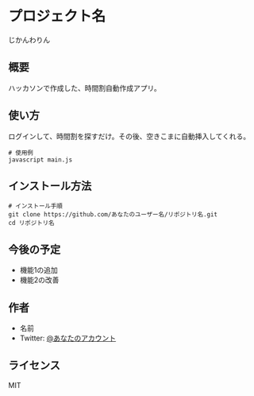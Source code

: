 # プロジェクト名
じかんわりん

## 概要
ハッカソンで作成した、時間割自動作成アプリ。

## 使い方
ログインして、時間割を探すだけ。その後、空きこまに自動挿入してくれる。

```
# 使用例
javascript main.js
```

## インストール方法
```
# インストール手順
git clone https://github.com/あなたのユーザー名/リポジトリ名.git
cd リポジトリ名
```

## 今後の予定
- 機能1の追加
- 機能2の改善

## 作者
- 名前
- Twitter: [@あなたのアカウント](https://twitter.com/あなたのアカウント)

## ライセンス
MIT
